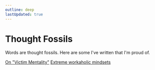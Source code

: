 ```yaml
---
outline: deep
lastUpdated: true
---
```

# Thought Fossils

Words are thought fossils. Here are some I've written that I'm proud of.

<a href="victim-mentality">On "Victim Mentality"</a>
<a href="bro-what-traumas">Extreme workaholic mindsets</a>
